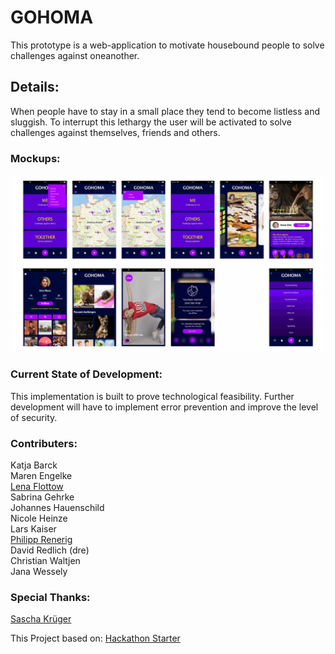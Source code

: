 # GOHOMA[](#gohoma)

This prototype is a web-application to motivate housebound people to solve challenges against oneanother.

## Details:
When people have to stay in a small place they tend to become listless and sluggish.
To interrupt this lethargy the user will be activated to solve challenges against themselves, friends and others.

### Mockups:
![gohoma-mockups](./docs/mockups.jpg)

### Current State of Development:
This implementation is built to prove technological feasibility.
Further development will have to implement error prevention and improve the level of security.

### Contributers:

Katja Barck  
Maren Engelke  
[Lena Flottow](https://www.behance.net/Flottow_design)  
Sabrina Gehrke  
Johannes Hauenschild  
Nicole Heinze  
Lars Kaiser  
[Philipp Renerig](mailto:philipp@renerig.de)  
David Redlich (dre)  
Christian Waltjen  
Jana Wessely  

### Special Thanks:
[Sascha Krüger](https://www.saschakrueger.de/)

This Project based on: [Hackathon Starter](https://github.com/sahat/hackathon-starter)